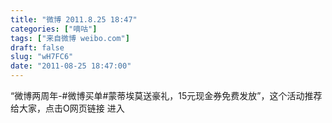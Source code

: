 ```yaml
---
title: "微博 2011.8.25 18:47"
categories: ["嘀咕"]
tags: ["来自微博 weibo.com"]
draft: false
slug: "wH7FC6"
date: "2011-08-25 18:47:00"
---
```


<p>“微博两周年-#微博买单#蒙蒂埃莫送豪礼，15元现金券免费发放”，这个活动推荐给大家，点击O网页链接 进入 ​​​​</p>
